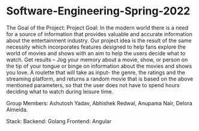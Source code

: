 # Software-Engineering-Spring-2022

The Goal of the Project: 
Project Goal: 
In the modern world there is a need for a source of information that provides valuable and accurate information about the entertainment industry. Our project idea is the result of the same necessity which incorporates features designed to help fans explore the world of movies and shows with an aim to help the users decide what to watch. Get results – Jog your memory about a movie, show, or person on the tip of your tongue or binge on information about the movies and shows you love. A roulette that will take as input- the genre, the ratings and the streaming platform, and returns a random movie that is based on the above mentioned parameters, so that the user does not have to spend hours deciding what to watch during leisure time.

Group Members: 
Ashutosh Yadav,
Abhishek Redwal,
Anupama Nair,
Delora Almeida.


Stack:
Backend: Golang
Frontend: Angular
